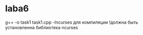 # laba6

g++ -o task1 task1.cpp -lncurses для компиляции
!должна быть установленна библиотека ncurses
